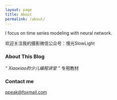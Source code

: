 ```yaml
---
layout: page
title: About
permalink: /about/
---
```


I focus on time series modeling with neural network.

欢迎关注我的摄影微信公众号：慢光SlowLight

### About This Blog

*“ Xiaoxiao的少儿编程讲堂 ”* 专用教材

### Contact me

[ppeak@foxmail.com](mailto:ppeak@foxmail.com)
